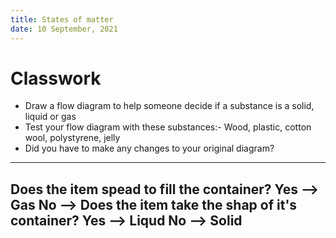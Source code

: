 ```yaml
---
title: States of matter
date: 10 September, 2021
---
```


# Classwork
- Draw a flow diagram to help someone decide if a substance is a solid, liquid or gas
- Test your flow diagram with these substances:- Wood, plastic, cotton wool, polystyrene, jelly
- Did you have to make any changes to your original diagram?

---
Does the item spead to fill the container?
    Yes --> Gas
    No --> Does the item take the shap of it's container?
        Yes --> Liqud
        No --> Solid
---
